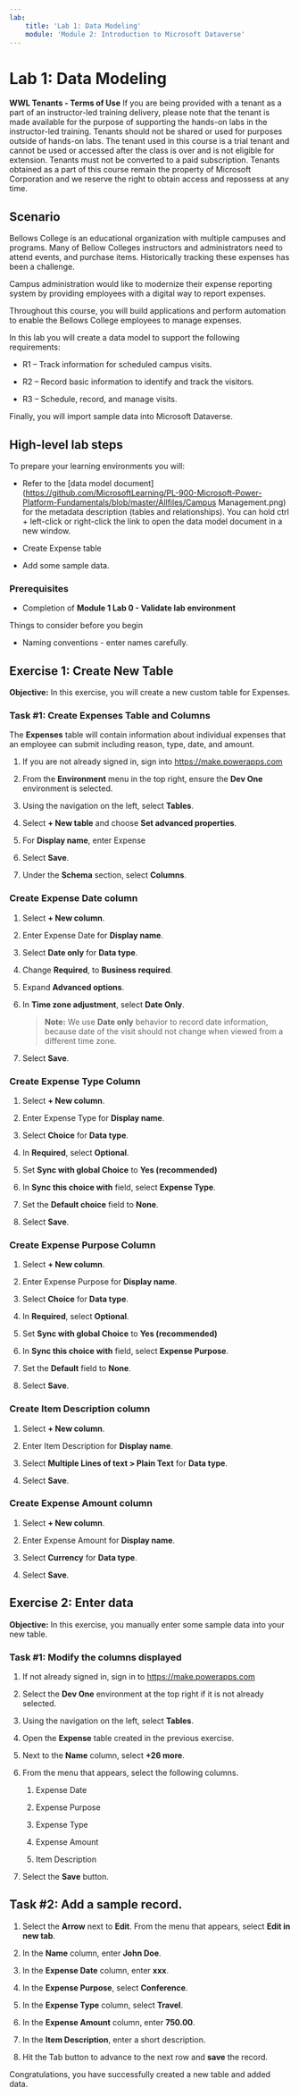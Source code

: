 ```yaml
---
lab:
    title: 'Lab 1: Data Modeling'
    module: 'Module 2: Introduction to Microsoft Dataverse'
---
```


# Lab 1: Data Modeling

**WWL Tenants - Terms of Use**
If you are being provided with a tenant as a part of an instructor-led training delivery, please note that the tenant is made available for the purpose of supporting the hands-on labs in the instructor-led training. 
Tenants should not be shared or used for purposes outside of hands-on labs. The tenant used in this course is a trial tenant and cannot be used or accessed after the class is over and is not eligible for extension. 
Tenants must not be converted to a paid subscription. Tenants obtained as a part of this course remain the property of Microsoft Corporation and we reserve the right to obtain access and repossess at any time. 

## Scenario

Bellows College is an educational organization with multiple campuses and programs. Many of Bellow Colleges instructors and administrators need to attend events, and purchase items. Historically tracking these expenses has been a challenge. 

Campus administration would like to modernize their expense reporting system by providing employees with a digital way to report expenses. 

Throughout this course, you will build applications and perform automation to enable the Bellows College employees to manage expenses.

In this lab you will create a data model to support the following requirements:

- R1 – Track information for scheduled campus visits.

- R2 – Record basic information to identify and track the visitors.

- R3 – Schedule, record, and manage visits.

Finally, you will import sample data into Microsoft Dataverse.

## High-level lab steps

To prepare your learning environments you will:

- Refer to the [data model document](https://github.com/MicrosoftLearning/PL-900-Microsoft-Power-Platform-Fundamentals/blob/master/Allfiles/Campus Management.png) for the metadata description (tables and relationships). You can hold ctrl + left-click or right-click the link to open the data model document in a new window.

- Create Expense table

- Add some sample data. 

### Prerequisites

- Completion of **Module 1 Lab 0 - Validate lab environment**

Things to consider before you begin

- Naming conventions - enter names carefully.

## Exercise 1: Create New Table

**Objective:** In this exercise, you will create a new custom table for Expenses.

### Task #1: Create Expenses Table and Columns

The **Expenses** table will contain information about individual expenses that an employee can submit including reason, type, date, and amount.

1. If you are not already signed in, sign into https://make.powerapps.com

1. From the **Environment** menu in the top right, ensure the **Dev One** environment is selected.

1. Using the navigation on the left, select **Tables**.

1. Select **+ New table** and choose **Set advanced properties**.

1. For **Display name**, enter Expense

1. Select **Save**.

1. Under the **Schema** section, select **Columns**.

### Create Expense Date column

1. Select **+ New column**.

1. Enter Expense Date for **Display name**.

1. Select **Date only** for **Data type**.

1. Change **Required**, to **Business required**.

1. Expand **Advanced options**.

1. In **Time zone adjustment**, select **Date Only**.

	>**Note:** We use **Date only** behavior to record date information, because date of the visit should not change when viewed from a different time zone.

1. Select **Save**.

### Create Expense Type Column

1. Select **+ New column**.

1. Enter Expense Type for **Display name**.

1. Select **Choice** for **Data type**.

1. In **Required**, select **Optional**.

1. Set **Sync with global Choice** to **Yes (recommended)**

1. In **Sync this choice with** field, select **Expense Type**.

1. Set the **Default choice** field to **None**.

1. Select **Save**.

### Create Expense Purpose Column

1. Select **+ New column**.

1. Enter Expense Purpose for **Display name**.

1. Select **Choice** for **Data type**.

1. In **Required**, select **Optional**.

1. Set **Sync with global Choice** to **Yes (recommended)**

1. In **Sync this choice with** field, select **Expense Purpose**.

1. Set the **Default** field to **None**.

1. Select **Save**.

### Create Item Description column

1. Select **+ New column**.

1. Enter Item Description for **Display name**.

1. Select **Multiple Lines of text &gt; Plain Text** for **Data type**.

1. Select **Save**.

### Create Expense Amount column

1. Select **+ New column**.

1. Enter Expense Amount for **Display name**.

1. Select **Currency** for **Data type**.

1. Select **Save**.

 
## Exercise 2: Enter data

**Objective:** In this exercise, you manually enter some sample data into your new table. 

### Task #1: Modify the columns displayed

1. If not already signed in, sign in to https://make.powerapps.com

1. Select the **Dev One** environment at the top right if it is not already selected.

1. Using the navigation on the left, select **Tables**.

1. Open the **Expense** table created in the previous exercise.

1. Next to the **Name** column, select **+26 more**.

1. From the menu that appears, select the following columns.

	1. Expense Date

	2. Expense Purpose 

	3. Expense Type

	4. Expense Amount

	5. Item Description

1. Select the **Save** button.

## Task #2: Add a sample record.

1. Select the **Arrow** next to **Edit**. From the menu that appears, select **Edit in new tab**.

1. In the **Name** column, enter **John Doe**.

1. In the **Expense Date** column, enter **xxx**.

1. In the **Expense Purpose**, select **Conference**.

1. In the **Expense Type** column, select **Travel**.

1. In the **Expense Amount** column, enter **750.00**.

1. In the **Item Description**, enter a short description.

1. Hit the Tab button to advance to the next row and **save** the record.

Congratulations, you have successfully created a new table and added data.


